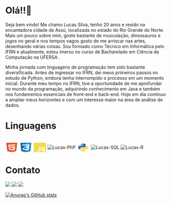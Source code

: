 # Olá!!👋
Seja bem vindo! Me chamo Lucas Silva, tenho 20 anos e resido na encantadora cidade de Assú, localizada no estado do Rio Grande do Norte. Mais um pouco sobre mim, gosto bastante de musculação, dinossauros e jogos no geral e nos tempos vagos gosto de me arriscar nas artes, desenhando várias coisas. Sou formado como Técnico em Informática pelo IFRN e atualmente, estou imerso no curso de Bacharelado em Ciência da Computação na UFERSA . 

Minha jornada com linguagens de programação tem sido bastante diversificada. Antes de ingressar no IFRN, dei meus primeiros passos no estudo de Python, embora tenha interrompido o processo em um momento inicial. Durante meu tempo no IFRN, tive a oportunidade de me aprofundar no mundo da programação, adquirindo conhecimento em Java e também nos fundamentos essenciais de front-end e back-end. Hoje em dia continuo a ampliar meus horizontes e com um interesse maior na área de análise de dados.

# Linguagens
<div style="display: inline_block"><br>
  <img align="center" alt="Lucas-HTML" height="30" width="40" src="https://raw.githubusercontent.com/devicons/devicon/master/icons/html5/html5-original.svg">
  <img align="center" alt="Lucas-CSS" height="30" width="40" src="https://raw.githubusercontent.com/devicons/devicon/master/icons/css3/css3-original.svg">
  <img align="center" alt="Lucas-Js" height="30" width="40" src="https://raw.githubusercontent.com/devicons/devicon/master/icons/javascript/javascript-plain.svg">
  <img align="center" alt="Lucas-PhP" height="30" width="40" src="https://cdn.jsdelivr.net/gh/devicons/devicon/icons/php/php-plain.svg">
  <img align="center" alt="Lucas-Python" height="30" width="40" src="https://raw.githubusercontent.com/devicons/devicon/master/icons/python/python-original.svg">
  <img align="center" alt="Lucas-SQL" height="30" width="40" src="https://cdn.jsdelivr.net/gh/devicons/devicon/icons/mysql/mysql-original.svg">
  <img align="center" alt="Lucas-R" height="30" width="40" src="https://cdn.jsdelivr.net/gh/devicons/devicon/icons/r/r-original.svg">
</div>

# Contato
<div> 
  <a href="https://instagram.com/lucas_silvlss" target="_blank"><img src="https://img.shields.io/badge/-Instagram-%23E4405F?style=for-the-badge&logo=instagram&logoColor=white" target="_blank"></a>
  <a href = "mailto:lucassilv0111@gmail.com"><img src="https://img.shields.io/badge/-Gmail-%23333?style=for-the-badge&logo=gmail&logoColor=white" target="_blank"></a>
  <a href="https://www.linkedin.com/in/lucas-silva0111/" target="_blank"><img src="https://img.shields.io/badge/-LinkedIn-%230077B5?style=for-the-badge&logo=linkedin&logoColor=white" target="_blank"></a> 
  
</div>

[![Anurag's GitHub stats](https://github-readme-stats.vercel.app/api?username=Lucassilv7)](https://github.com/anuraghazra/github-readme-stats)

